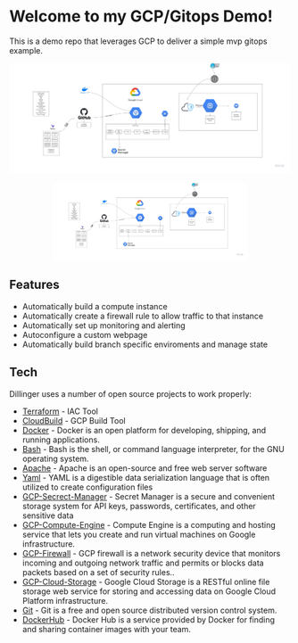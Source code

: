 # Welcome to my GCP/Gitops Demo!


This is a demo repo that leverages GCP to deliver a simple mvp gitops example.

![Diagram](https://github.com/EmanuelBurgess/eburgess-gitops-demo/blob/dev/images/gcpgitopsdemo.png "Demo Diagram")

<p align="center">
  <img src="https://github.com/EmanuelBurgess/eburgess-gitops-demo/blob/dev/images/gcpgitopsdemo.pdf" width="350" title="hover text">
</p>

## Features

- Automatically build a compute instance
- Automatically create a firewall rule to allow traffic to that instance
- Automatically set up monitoring and alerting
- Autoconfigure a custom webpage
- Automatically build branch specific enviroments and manage state


## Tech

Dillinger uses a number of open source projects to work properly:

- [Terraform] - IAC Tool
- [CloudBuild] - GCP Build Tool
- [Docker] - Docker is an open platform for developing, shipping, and running applications.
- [Bash] - Bash is the shell, or command language interpreter, for the GNU operating system. 
- [Apache] - Apache is an open-source and free web server software
- [Yaml] - YAML is a digestible data serialization language that is often utilized to create configuration files
- [GCP-Secrect-Manager] - Secret Manager is a secure and convenient storage system for API keys, passwords, certificates, and other sensitive data
- [GCP-Compute-Engine] - Compute Engine is a computing and hosting service that lets you create and run virtual machines on Google infrastructure.
- [GCP-Firewall] - GCP firewall is a network security device that monitors incoming and outgoing network traffic and permits or blocks data packets based on a set of security rules..
- [GCP-Cloud-Storage] - Google Cloud Storage is a RESTful online file storage web service for storing and accessing data on Google Cloud Platform infrastructure.
- [Git] - Git is a free and open source distributed version control system.
- [DockerHub] - Docker Hub is a service provided by Docker for finding and sharing container images with your team.


[//]: # (These are reference links used in the body of this note and get stripped out when the markdown processor does its job. There is no need to format nicely because it shouldn't be seen. Thanks SO - http://stackoverflow.com/questions/4823468/store-comments-in-markdown-syntax)

   [Terraform]: <https://www.terraform.io/>
   [CloudBuild]: <https://cloud.google.com/build/>
   [Docker]: <https://www.docker.com/>
   [Bash]: <https://www.gnu.org/software/bash/>
   [Apache]: <https://httpd.apache.org/>
   [Yaml]: <https://yaml.org/>
   [GCP-Secrect-Manager]: <https://cloud.google.com/secret-manager/>
   [GCP-Compute-Engine]: <https://cloud.google.com/compute/>
   [GCP-Firewall]: <https://cloud.google.com/vpc/docs/using-firewalls/>
   [GCP-Cloud-Storage]: <https://cloud.google.com/storage/>
   [Git]: <https://git-scm.com/>
   [DockerHub]: <https://hub.docker.com/>